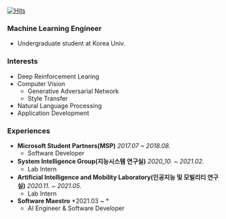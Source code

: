 [![Hits](https://hits.seeyoufarm.com/api/count/incr/badge.svg?url=https%3A%2F%2Fgithub.com%2Flongshiine&count_bg=%2379C83D&title_bg=%23555555&icon=&icon_color=%23E7E7E7&title=hits&edge_flat=false)](https://hits.seeyoufarm.com)

### Machine Learning Engineer
- Undergraduate student at Korea Univ.

### Interests
- Deep Reinforcement Learing  
- Computer Vision  
    - Generative Adversarial Network  
    - Style Transfer
- Natural Language Processing  
- Application Development  

### Experiences
- **Microsoft Student Partners(MSP)** *2017.07 ~ 2018.08.*  
    - Software Developer  
- **System Intelligence Group(지능시스템 연구실)** *2020_10. ~ 2021.02.*  
    - Lab Intern     
- **Artificial Intelligence and Mobility Laboratory(인공지능 및 모빌리티 연구실)** *2020.11. ~ 2021.05.*  
    - Lab Intern   
- **Software Maestro** *2021.03 ~ *  
    - AI Engineer & Software Developer 
